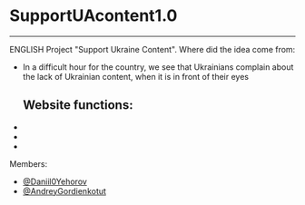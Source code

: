 # SupportUAcontent1.0
-------------------------------------------------------------------------------------------------------------------------------------------------------
ENGLISH
Project "Support Ukraine Content".
Where did the idea come from:
- In a difficult hour for the country, we see that Ukrainians complain about the lack of Ukrainian content, when it is in front of their eyes
  ## Website functions:
-
-
-

Members:
- [@Daniil0Yehorov](https://github.com/Daniil0Yehorov)
- [@AndreyGordienkotut](https://github.com/AndreyGordienkotut)




